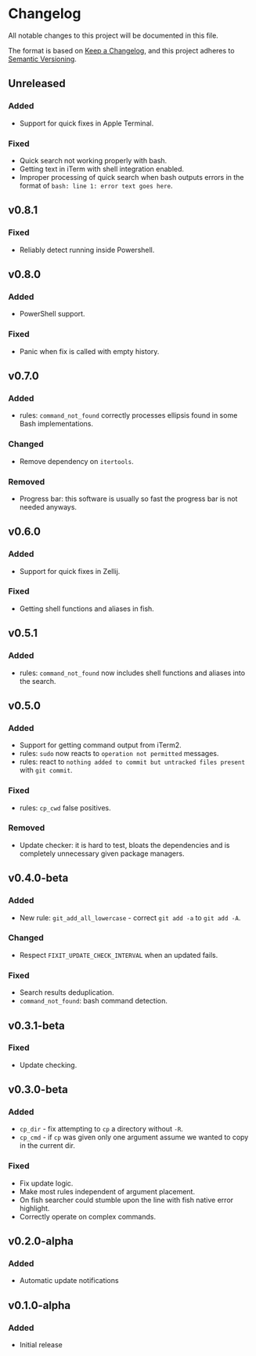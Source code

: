 # Changelog

All notable changes to this project will be documented in this file.

The format is based on [Keep a Changelog](https://keepachangelog.com/en/1.1.0/),
and this project adheres to
[Semantic Versioning](https://semver.org/spec/v2.0.0.html).

## Unreleased

### Added

- Support for quick fixes in Apple Terminal.

### Fixed

- Quick search not working properly with bash.
- Getting text in iTerm with shell integration enabled.
- Improper processing of quick search when bash outputs errors in the format of
  `bash: line 1: error text goes here`.

## v0.8.1

### Fixed

- Reliably detect running inside Powershell.

## v0.8.0

### Added

- PowerShell support.

### Fixed

- Panic when fix is called with empty history.

## v0.7.0

### Added

- rules: `command_not_found` correctly processes ellipsis found in some Bash
  implementations.

### Changed

- Remove dependency on `itertools`.

### Removed

- Progress bar: this software is usually so fast the progress bar is not needed
  anyways.

## v0.6.0

### Added

- Support for quick fixes in Zellij.

### Fixed

- Getting shell functions and aliases in fish.

## v0.5.1

### Added

- rules: `command_not_found` now includes shell functions and aliases into the
  search.

## v0.5.0

### Added

- Support for getting command output from iTerm2.
- rules: `sudo` now reacts to `operation not permitted` messages.
- rules: react to `nothing added to commit but untracked files present` with
  `git commit`.

### Fixed

- rules: `cp_cwd` false positives.

### Removed

- Update checker: it is hard to test, bloats the dependencies and is completely
  unnecessary given package managers.

## v0.4.0-beta

### Added

- New rule: `git_add_all_lowercase` - correct `git add -a` to `git add -A`.

### Changed

- Respect `FIXIT_UPDATE_CHECK_INTERVAL` when an updated fails.

### Fixed

- Search results deduplication.
- `command_not_found`: bash command detection.

## v0.3.1-beta

### Fixed

- Update checking.

## v0.3.0-beta

### Added

- `cp_dir` - fix attempting to `cp` a directory without `-R`.
- `cp_cmd` - if `cp` was given only one argument assume we wanted to copy in the
  current dir.

### Fixed

- Fix update logic.
- Make most rules independent of argument placement.
- On fish searcher could stumble upon the line with fish native error highlight.
- Correctly operate on complex commands.

## v0.2.0-alpha

### Added

- Automatic update notifications

## v0.1.0-alpha

### Added

- Initial release
